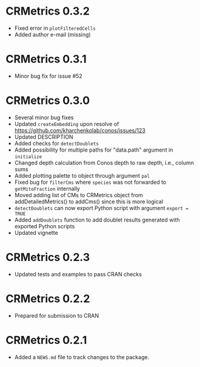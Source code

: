 # CRMetrics 0.3.2

* Fixed error in `plotFilteredCells`
* Added author e-mail (missing)

# CRMetrics 0.3.1

* Minor bug fix for issue #52

# CRMetrics 0.3.0

* Several minor bug fixes
* Updated `createEmbedding` upon resolve of https://github.com/kharchenkolab/conos/issues/123
* Updated DESCRIPTION
* Added checks for `detectDoublets`
* Added possibility for multiple paths for "data.path" argument in `initialize`
* Changed depth calculation from Conos depth to raw depth, i.e., column sums
* Added plotting palette to object through argument `pal`
* Fixed bug for `filterCms` where `species` was not forwarded to `getMitoFraction` internally
* Moved adding list of CMs to CRMetrics object from addDetailedMetrics() to addCms() since this is more logical
* `detectDoublets` can now export Python script with argument `export = TRUE`
* Added `addDoublets` function to add doublet results generated with exported Python scripts
* Updated vignette

# CRMetrics 0.2.3

* Updated tests and examples to pass CRAN checks

# CRMetrics 0.2.2

* Prepared for submission to CRAN

# CRMetrics 0.2.1

* Added a `NEWS.md` file to track changes to the package.
